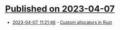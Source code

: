 # [Published on 2023-04-07](index.md)

* [2023-04-07, 11:21:46](https://lobste.rs/s/lbxjov/custom_allocators_rust) - [Custom allocators in Rust](https://nical.github.io/posts/rust-custom-allocators.html)
